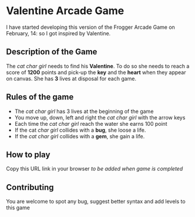 # Valentine Arcade Game
I have started developing this version of the Frogger Arcade Game on February, 14: so I got inspired by Valentine.

## Description of the Game
The _cat char girl_ needs to find his **Valentine**. To do so she needs to reach a score of **1200** points and pick-up the **key** and the **heart** when they appear on canvas. She has **3** lives at disposal for each game.

## Rules of the game
* The _cat char girl_ has 3 lives at the beginning of the game
* You move up, down, left and right the _cat char girl_ with the arrow keys
* Each time the _cat char girl_ reach the water she earns 100 point
* If the cat _char girl_ collides with a **bug**, she loose a life.
* If the _cat char girl_ collides with a **gem**, she gain a life.

## How to play
Copy this URL link in your browser
_to be added when game is completed_

## Contributing
You are welcome to spot any bug, suggest better syntax and add levels to this game